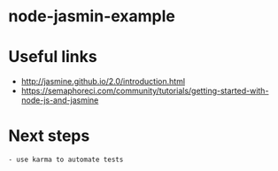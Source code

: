 # node-jasmin-example

# Useful links
- http://jasmine.github.io/2.0/introduction.html
- https://semaphoreci.com/community/tutorials/getting-started-with-node-js-and-jasmine

# Next steps
    - use karma to automate tests
